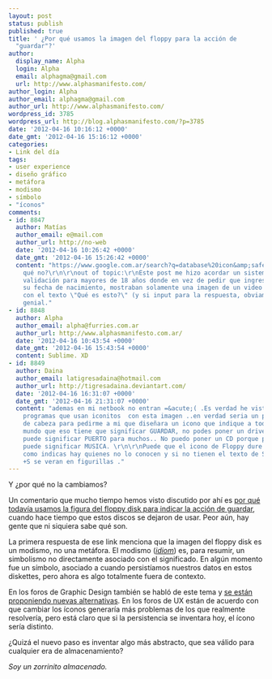 ```yaml
---
layout: post
status: publish
published: true
title: ' ¿Por qué usamos la imagen del floppy para la acción de
  "guardar"?'
author:
  display_name: Alpha
  login: Alpha
  email: alphagma@gmail.com
  url: http://www.alphasmanifesto.com/
author_login: Alpha
author_email: alphagma@gmail.com
author_url: http://www.alphasmanifesto.com/
wordpress_id: 3785
wordpress_url: http://blog.alphasmanifesto.com/?p=3785
date: '2012-04-16 10:16:12 +0000'
date_gmt: '2012-04-16 15:16:12 +0000'
categories:
- Link del día
tags:
- user experience
- diseño gráfico
- metáfora
- modismo
- símbolo
- "íconos"
comments:
- id: 8847
  author: Matías
  author_email: e@mail.com
  author_url: http://no-web
  date: '2012-04-16 10:26:42 +0000'
  date_gmt: '2012-04-16 15:26:42 +0000'
  content: "https://www.google.com.ar/search?q=database%20icon&amp;safe=active&amp;um=1&amp;ie=UTF-8&amp;hl=es&amp;tbm=isch&amp;source=og&amp;sa=N&amp;tab=wi&amp;ei=NTmMT4HPIcm9twe6gcnTCQ&amp;biw=1440&amp;bih=799&amp;sei=OzmMT9qYKYrO9QSLvonkCQ\r\n\r\nPor
    qué no?\r\n\r\nout of topic:\r\nEste post me hizo acordar un sistema de
    validación para mayores de 18 años donde en vez de pedir que ingresen
    su fecha de nacimiento, mostraban solamente una imagen de un video cassette VHS,
    con el texto \"Qué es esto?\" (y si input para la respuesta, obviamente)\r\nSimplemente
    genial."
- id: 8848
  author: Alpha
  author_email: alpha@furries.com.ar
  author_url: http://www.alphasmanifesto.com.ar/
  date: '2012-04-16 10:43:54 +0000'
  date_gmt: '2012-04-16 15:43:54 +0000'
  content: Sublime. XD
- id: 8849
  author: Daina
  author_email: latigresadaina@hotmail.com
  author_url: http://tigresadaina.deviantart.com/
  date: '2012-04-16 16:31:07 +0000'
  date_gmt: '2012-04-16 21:31:07 +0000'
  content: "ademas en mi netbook no entran =&acute;( .Es verdad he visto un par de
    programas que usan iconitos  con esta imagen ..en verdad seria un poco de dolor
    de cabeza para pedirme a mi que diseñara un icono que indique a todo el
    mundo que eso tiene que significar GUARDAR, no podes poner un driver usb porque
    puede significar PUERTO para muchos.. No puedo poner un CD porque para muchos
    puede significar MUSICA. \r\n\r\nPuede que el icono de Floppy dure mucho mas tiempo--aunque
    como indicas hay quienes no lo conocen y si no tienen el texto de Save o el Ctrl
    +S se veran en figurillas ."
---
```

Y ¿por qué no la cambiamos?


Un comentario que mucho tiempo hemos visto discutido por ahí es [por qué todavía usamos la figura del floppy disk para indicar la acción de guardar](http://ux.stackexchange.com/questions/3117/save-icon-is-the-floppy-disk-icon-dead), cuando hace tiempo que estos discos se dejaron de usar. Peor aún, hay gente que ni siquiera sabe qué son.

La primera respuesta de ese link menciona que la imagen del floppy disk es un modismo, no una metáfora. El modismo (_[idiom](http://knowgramming.com/idiom_and_metaphor_difference.htm)_) es, para resumir, un simbolismo no directamente asociado con el significado. En algún momento fue un símbolo, asociado a cuando persistíamos nuestros datos en estos diskettes, pero ahora es algo totalmente fuera de contexto.

En los foros de Graphic Design también se habló de este tema y [se están proponiendo nuevas alternativas](http://graphicdesign.stackexchange.com/questions/323/new-generation-of-save-icon-that-is-not-a-disk/). En los foros de UX están de acuerdo con que cambiar los íconos generaría más problemas de los que realmente resolvería, pero está claro que si la persistencia se inventara hoy, el ícono sería distinto.

 ¿Quizá el nuevo paso es inventar algo más abstracto, que sea válido para cualquier era de almacenamiento?

_Soy un zorrinito almacenado._
